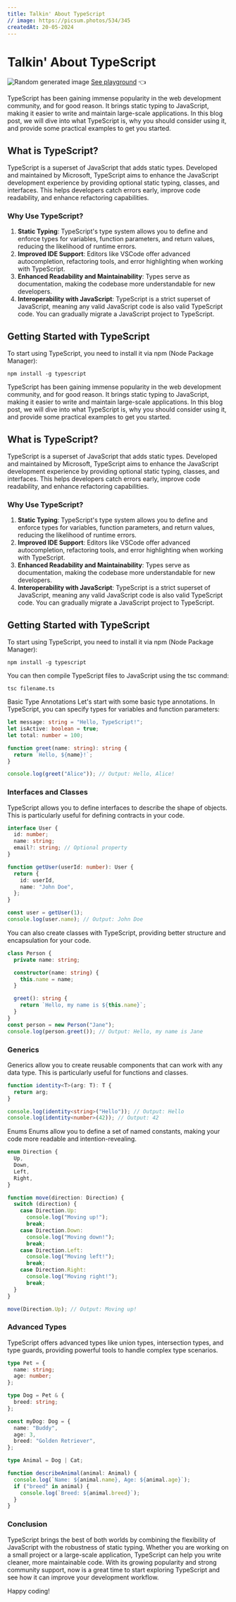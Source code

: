 ```yaml
---
title: Talkin' About TypeScript
// image: https://picsum.photos/534/345
createdAt: 20-05-2024
---
```


# Talkin' About TypeScript

![Random generated image](https://picsum.photos/534/345)
[See playground](https://www.typescriptlang.org/play/) 👈

TypeScript has been gaining immense popularity in the web development community, and for good reason. It brings static typing to JavaScript, making it easier to write and maintain large-scale applications. In this blog post, we will dive into what TypeScript is, why you should consider using it, and provide some practical examples to get you started.

## What is TypeScript?

TypeScript is a superset of JavaScript that adds static types. Developed and maintained by Microsoft, TypeScript aims to enhance the JavaScript development experience by providing optional static typing, classes, and interfaces. This helps developers catch errors early, improve code readability, and enhance refactoring capabilities.

### Why Use TypeScript?

1. **Static Typing**: TypeScript's type system allows you to define and enforce types for variables, function parameters, and return values, reducing the likelihood of runtime errors.
2. **Improved IDE Support**: Editors like VSCode offer advanced autocompletion, refactoring tools, and error highlighting when working with TypeScript.
3. **Enhanced Readability and Maintainability**: Types serve as documentation, making the codebase more understandable for new developers.
4. **Interoperability with JavaScript**: TypeScript is a strict superset of JavaScript, meaning any valid JavaScript code is also valid TypeScript code. You can gradually migrate a JavaScript project to TypeScript.

## Getting Started with TypeScript

To start using TypeScript, you need to install it via npm (Node Package Manager):

```console
npm install -g typescript
```

TypeScript has been gaining immense popularity in the web development community, and for good reason. It brings static typing to JavaScript, making it easier to write and maintain large-scale applications. In this blog post, we will dive into what TypeScript is, why you should consider using it, and provide some practical examples to get you started.

## What is TypeScript?

TypeScript is a superset of JavaScript that adds static types. Developed and maintained by Microsoft, TypeScript aims to enhance the JavaScript development experience by providing optional static typing, classes, and interfaces. This helps developers catch errors early, improve code readability, and enhance refactoring capabilities.

### Why Use TypeScript?

1. **Static Typing**: TypeScript's type system allows you to define and enforce types for variables, function parameters, and return values, reducing the likelihood of runtime errors.
2. **Improved IDE Support**: Editors like VSCode offer advanced autocompletion, refactoring tools, and error highlighting when working with TypeScript.
3. **Enhanced Readability and Maintainability**: Types serve as documentation, making the codebase more understandable for new developers.
4. **Interoperability with JavaScript**: TypeScript is a strict superset of JavaScript, meaning any valid JavaScript code is also valid TypeScript code. You can gradually migrate a JavaScript project to TypeScript.

## Getting Started with TypeScript

To start using TypeScript, you need to install it via npm (Node Package Manager):

```console
npm install -g typescript
```

You can then compile TypeScript files to JavaScript using the tsc command:

```console
tsc filename.ts
```

Basic Type Annotations
Let's start with some basic type annotations. In TypeScript, you can specify types for variables and function parameters:

```typescript
let message: string = "Hello, TypeScript!";
let isActive: boolean = true;
let total: number = 100;

function greet(name: string): string {
  return `Hello, ${name}!`;
}

console.log(greet("Alice")); // Output: Hello, Alice!
```

### Interfaces and Classes

TypeScript allows you to define interfaces to describe the shape of objects. This is particularly useful for defining contracts in your code.

```typescript
interface User {
  id: number;
  name: string;
  email?: string; // Optional property
}

function getUser(userId: number): User {
  return {
    id: userId,
    name: "John Doe",
  };
}

const user = getUser(1);
console.log(user.name); // Output: John Doe
```

You can also create classes with TypeScript, providing better structure and encapsulation for your code.

```typescript
class Person {
  private name: string;

  constructor(name: string) {
    this.name = name;
  }

  greet(): string {
    return `Hello, my name is ${this.name}`;
  }
}
const person = new Person("Jane");
console.log(person.greet()); // Output: Hello, my name is Jane
```

### Generics

Generics allow you to create reusable components that can work with any data type. This is particularly useful for functions and classes.

```typescript
function identity<T>(arg: T): T {
  return arg;
}

console.log(identity<string>("Hello")); // Output: Hello
console.log(identity<number>(42)); // Output: 42
```

Enums
Enums allow you to define a set of named constants, making your code more readable and intention-revealing.

```typescript
enum Direction {
  Up,
  Down,
  Left,
  Right,
}

function move(direction: Direction) {
  switch (direction) {
    case Direction.Up:
      console.log("Moving up!");
      break;
    case Direction.Down:
      console.log("Moving down!");
      break;
    case Direction.Left:
      console.log("Moving left!");
      break;
    case Direction.Right:
      console.log("Moving right!");
      break;
  }
}

move(Direction.Up); // Output: Moving up!
```

### Advanced Types

TypeScript offers advanced types like union types, intersection types, and type guards, providing powerful tools to handle complex type scenarios.

```typescript
type Pet = {
  name: string;
  age: number;
};

type Dog = Pet & {
  breed: string;
};

const myDog: Dog = {
  name: "Buddy",
  age: 3,
  breed: "Golden Retriever",
};

type Animal = Dog | Cat;

function describeAnimal(animal: Animal) {
  console.log(`Name: ${animal.name}, Age: ${animal.age}`);
  if ("breed" in animal) {
    console.log(`Breed: ${animal.breed}`);
  }
}
```

### Conclusion

TypeScript brings the best of both worlds by combining the flexibility of JavaScript with the robustness of static typing. Whether you are working on a small project or a large-scale application, TypeScript can help you write cleaner, more maintainable code. With its growing popularity and strong community support, now is a great time to start exploring TypeScript and see how it can improve your development workflow.

Happy coding!
